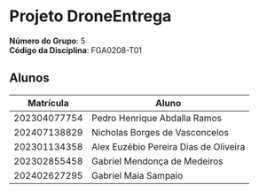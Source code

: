 # Projeto DroneEntrega

**Número do Grupo**: 5<br>
**Código da Disciplina**: FGA0208-T01<br>

## Alunos
|Matrícula | Aluno |
| -- | -- |
| 202304077754 |  Pedro Henrique Abdalla Ramos |
| 202407138829 |  Nicholas Borges de Vasconcelos |
| 202301134358 |  Alex Euzébio Pereira Dias de Oliveira |
| 202302855458 |  Gabriel Mendonça de Medeiros |
| 202402627295 |  Gabriel Maia Sampaio |
